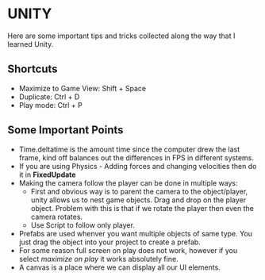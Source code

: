 # UNITY
Here are some important tips and tricks collected along the way that I learned Unity.

## Shortcuts

* Maximize to Game View: Shift + Space
* Duplicate: Ctrl + D
* Play mode: Ctrl + P

## Some Important Points
* Time.deltatime is the amount time since the computer drew the last frame, kind off balances out the differences in FPS in different systems.
* If you are using Physics - Adding forces and changing velocities then do it in **FixedUpdate**
* Making the camera follow the player can be done in multiple ways:
	* First and obvious way is to parent the camera to the object/player, unity allows us to nest game objects. Drag and drop on the player object. Problem with this is that if we rotate the player then even the camera rotates.
	* Use Script to follow only player.
* Prefabs are used whenver you want multiple objects of same type. You just drag the object into your project to create a prefab.
* For some reason full screen on play does not work, however if you select *maximize on play* it works absolutely fine.
* A canvas is a place where we can display all our UI elements.